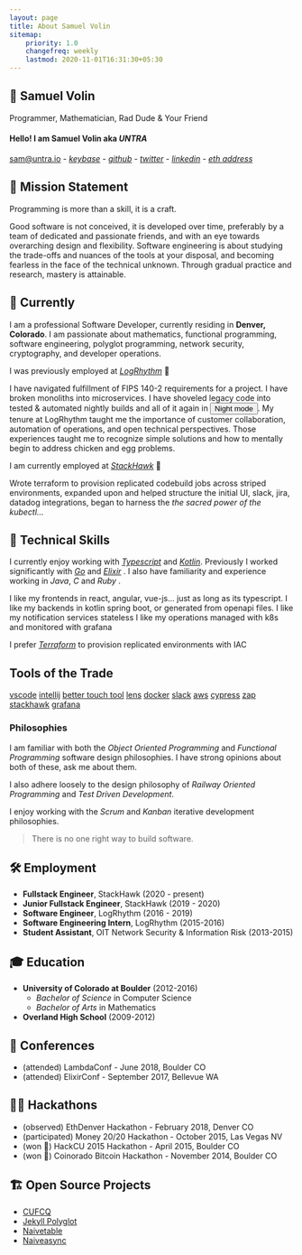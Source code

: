 ```yaml
---
layout: page
title: About Samuel Volin
sitemap:
    priority: 1.0
    changefreq: weekly
    lastmod: 2020-11-01T16:31:30+05:30
---
```

## 💎 Samuel Volin
Programmer, Mathematician, Rad Dude & Your Friend

#### Hello! I am **Samuel Volin** aka _UNTRA_
<sam@untra.io> - [_keybase_](https://keybase.io/untra) - [_github_](https://github.com/untra) - [_twitter_](https://twitter.com/untra) - [_linkedin_](https://www.linkedin.com/in/untra/) - [_eth address_](https://etherscan.io/address/0x0570b8f2ee4dc8b710bf0c18269b3902857cfdca)

## 🏁 Mission Statement

Programming is more than a skill, it is a craft.

Good software is not conceived, it is developed over time, preferably by a team of dedicated and passionate friends, and with an eye towards overarching design and flexibility. Software engineering is about studying the trade-offs and nuances of the tools at your disposal, and becoming fearless in the face of the technical unknown. Through gradual practice and research, mastery is attainable.

## 🌄 Currently

I am a professional Software Developer, currently residing in **Denver, Colorado**. I am passionate about mathematics, functional programming, software engineering, polyglot programming, network security, cryptography, and developer operations.

I was previously employed at [_LogRhythm_](https://logrhythm.com/) 💠

I have navigated fulfillment of FIPS 140-2 requirements for a project. I have broken monoliths into microservices. I have shoveled legacy code into tested & automated nightly builds and all of it again in <button dark-toggle aria-hidden>Night mode</button>. My tenure at LogRhythm taught me the importance of customer collaboration, automation of operations, and open technical perspectives. Those experiences taught me to recognize simple solutions and how to mentally begin to address chicken and egg problems.

I am currently employed at [_StackHawk_](https://stackhawk.com) 🦅

Wrote terraform to provision replicated codebuild jobs across striped environments, expanded upon and helped structure the initial UI, slack, jira, datadog integrations, began to harness the _the sacred power of the kubectl..._

## 🤹 Technical Skills

I currently enjoy working with [_Typescript_](https://www.typescriptlang.org/) and [_Kotlin_](https://kotlinlang.org/). Previously I worked significantly with [_Go_](https://golang.org/) and [_Elixir_](https://elixir-lang.org/) . I also have familiarity and experience working in _Java_, _C_ and _Ruby_ .

I like my frontends in react, angular, vue-js... just as long as its typescript.
I like my backends in kotlin spring boot, or generated from openapi files.
I like my notification services stateless
I like my operations managed with k8s and monitored with grafana

I prefer [_Terraform_](https://terraform.io) to provision replicated environments with IAC

## Tools of the Trade

[vscode](https://code.visualstudio.com/) [intellij](https://www.jetbrains.com/idea/) [better touch tool](https://folivora.ai/) [lens](https://k8slens.dev/) [docker](https://www.docker.com/) [slack](https://slack.com/) [aws](https://aws.amazon.com/) [cypress](https://www.cypress.io/) [zap](https://owasp.org/www-project-zap/) [stackhawk](https://www.stackhawk.com/) [grafana](https://grafana.com/)

### Philosophies

I am familiar with both the _Object Oriented Programming_ and _Functional Programming_
 software design philosophies. I have strong opinions about both of these, ask me about them.

I also adhere loosely to the design philosophy of _Railway Oriented Programming_ and _Test Driven Development_.

I enjoy working with the _Scrum_ and _Kanban_ iterative development philosophies.

> There is no one right way to build software.

## 🛠️ Employment
*  **Fullstack Engineer**, StackHawk (2020 - present)
*  **Junior Fullstack Engineer**, StackHawk (2019 - 2020)
*  **Software Engineer**, LogRhythm (2016 - 2019)
*  **Software Engineering Intern**, LogRhythm (2015-2016)
*  **Student Assistant**, OIT Network Security & Information Risk (2013-2015)

## 🎓 Education
* **University of Colorado at Boulder** (2012-2016)
  * _Bachelor of Science_ in Computer Science
  * _Bachelor of Arts_ in Mathematics
* **Overland High School** (2009-2012)

## 🏨 Conferences
* (attended) LambdaConf - June 2018, Boulder CO
* (attended) ElixirConf - September 2017, Bellevue WA

## 👨‍💻 Hackathons
* (observed) EthDenver Hackathon - February 2018, Denver CO
* (participated) Money 20/20 Hackathon - October 2015, Las Vegas NV
* (won 🥈) HackCU 2015 Hackathon - April 2015, Boulder CO
* (won 🥉) Coinorado Bitcoin Hackathon - November 2014, Boulder CO

## 🏗️ Open Source Projects
* [CUFCQ](https://github.com/cufcq/cufcq)
* [Jekyll Polyglot](https://github.com/untra/polyglot)
* [Naivetable](https://github.com/untra/naivetable)
* [Naiveasync](https://github.com/untra/naiveasync)
